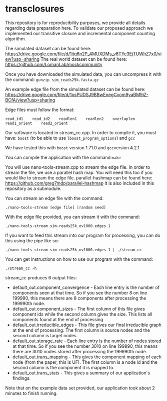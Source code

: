# transclosures

This repository is for reproducibility purposes, we provide all details regarding data preparation here. 
To validate our proposed approach we implemented our transitive closure and incremental component counting algorithm. 

The simulated dataset can be found here: https://drive.google.com/file/d/1itq6n2P_4MUXDMs_v6TYe3EjTUWhZ7x0/view?usp=sharing
The real world dataset can be found here: https://github.com/LomanLab/mockcommunity

Once you have downloaded the simulated data, you can uncompress it with the command: 
`gunzip sim_reads25k.fasta.gz`

An example edge file from the simulated dataset can be found here: https://drive.google.com/file/d/1osPUDSJ9BBwEoegCvom9yaBM9iZ-BCfA/view?usp=sharing

Edge files must follow the format:

```
read_id1	read_id2	readlen1	readlen2	overlaplen	read1_orient	read2_orient
```


Our software is located in stream_cc.cpp. In order to compile it, you must have: 
`boost` (to be able to use `lboost_program_options`) and
`gcc`

We have tested this with `boost` version 1.71.0 and `gcc`version 4.2.1

You can compile the application with the command `make`

You will use nano-tools-stream.cpp to stream the edge file. In order to stream the file, we use a parallel hash map. You will need this too if you would like to stream the edge file. parallel-hashmap can be found here: https://github.com/greg7mdp/parallel-hashmap
It is also included in this repository as a submodule. 

You can stream an edge file with the command:

```./nano-tools-stream [edge file] [random seed]```

With the edge file provided, you can stream it with the command:

 ```./nano-tools-stream sim-reads25k_ov1000.edges 1```

If you want to feed this stream into our program for processing, you can do this using the pipe like so:

 ```./nano-tools-stream sim-reads25k_ov1000.edges 1 | ./stream_cc```

You can get instructions on how to use our program with the command:

`./stream_cc -h`

stream_cc produces 6 output files: 
* default_out.component_convergence - Each line entry is the number of components seen at that time. So if you see the number 8 on line 199990, this means there are 8 components after processing the 199990th node.
* default_out.component_sizes - The first column of this file gives component ids while the second column gives the size. This lists all components found at the end of processing
* default_out.irreducible_edges - This file gives our final irreducible graph at the end of processing. The first column is source nodes and the second column is target nodes.
* default_out.storage_rate - Each line entry is the number of nodes stored at that time. So if you see the number 3010 on line 199990, this means there are 3010 nodes stored after processing the 199990th node.
* default_out.trans_mapping - This gives the component mapping of each node (from the paper, this is UF). The first column is a node id and the second column is the component it is mapped to.
* default_out.trans_stats - This gives a summary of our application's findings.

Note that on the example data set provided, our application took about 2 minutes to finish running. 


